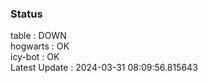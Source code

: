 ### Status


table : DOWN  
hogwarts : OK  
icy-bot : OK  
Latest Update : 2024-03-31 08:09:56.815643

